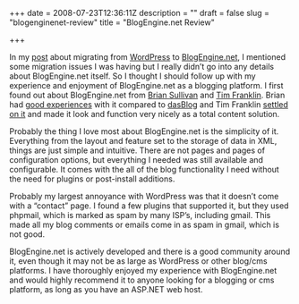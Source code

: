 +++
date = 2008-07-23T12:36:11Z
description = ""
draft = false
slug = "blogenginenet-review"
title = "BlogEngine.net Review"

+++


In my [post](http://joshua.marblefamily.org/blog/post/2008/07/16/From-Wordpress-To-BlogEngine.aspx) about migrating from [WordPress](http://wordpress.com/) to [BlogEngine.net](http://dotnetblogengine.net/), I mentioned some migration issues I was having but I really didn’t go into any details about BlogEngine.net itself. So I thought I should follow up with my experience and enjoyment of BlogEngine.net as a blogging platform. I first found out about BlogEngine.net from [Brian Sullivan](http://sullivansoftdev.com/blog) and [Tim Franklin](http://famunit.com/). Brian had [good experiences](http://www.sullivansoftdev.com/blog/post/Switching-to-BlogEngineNET.aspx) with it compared to [dasBlog](http://dasblog.info/) and Tim Franklin [settled on it](http://famunit.com/post/FamUnit-v20-Launched.aspx) and made it look and function very nicely as a total content solution.

Probably the thing I love most about BlogEngine.net is the simplicity of it. Everything from the layout and feature set to the storage of data in XML, things are just simple and intuitive. There are not pages and pages of configuration options, but everything I needed was still available and configurable. It comes with the all of the blog functionality I need without the need for plugins or post-install additions.

Probably my largest annoyance with WordPress was that it doesn’t come with a “contact” page. I found a few plugins that supported it, but they used phpmail, which is marked as spam by many ISP’s, including gmail. This made all my blog comments or emails come in as spam in gmail, which is not good.

BlogEngine.net is actively developed and there is a good community around it, even though it may not be as large as WordPress or other blog/cms platforms. I have thoroughly enjoyed my experience with BlogEngine.net and would highly recommend it to anyone looking for a blogging or cms platform, as long as you have an ASP.NET web host.

